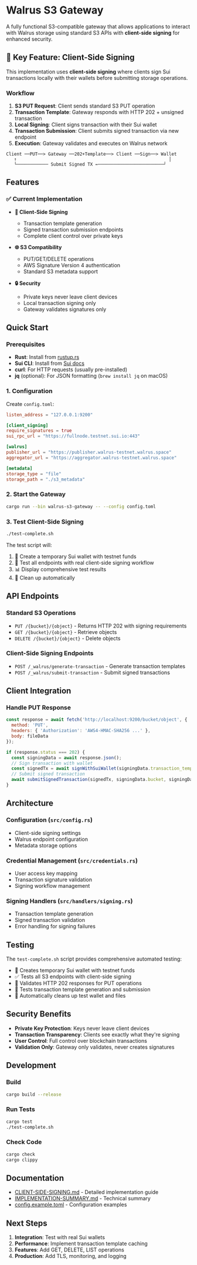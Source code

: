 # Walrus S3 Gateway

A fully functional S3-compatible gateway that allows applications to interact with Walrus storage using standard S3 APIs with **client-side signing** for enhanced security.

## 🔑 Key Feature: Client-Side Signing

This implementation uses **client-side signing** where clients sign Sui transactions locally with their wallets before submitting storage operations.

### Workflow

1. **S3 PUT Request**: Client sends standard S3 PUT operation
2. **Transaction Template**: Gateway responds with HTTP 202 + unsigned transaction
3. **Local Signing**: Client signs transaction with their Sui wallet
4. **Transaction Submission**: Client submits signed transaction via new endpoint
5. **Execution**: Gateway validates and executes on Walrus network

```
Client ──PUT──> Gateway ──202+Template──> Client ──Sign──> Wallet
   ↑                                                          │
   └──────────── Submit Signed TX ←─────────────────────────┘
```

## Features

### ✅ Current Implementation

- **🔐 Client-Side Signing**
  - Transaction template generation
  - Signed transaction submission endpoints
  - Complete client control over private keys

- **🌐 S3 Compatibility**
  - PUT/GET/DELETE operations
  - AWS Signature Version 4 authentication
  - Standard S3 metadata support

- **🔒 Security**
  - Private keys never leave client devices
  - Local transaction signing only
  - Gateway validates signatures only

## Quick Start

### Prerequisites

- **Rust**: Install from [rustup.rs](https://rustup.rs/)
- **Sui CLI**: Install from [Sui docs](https://docs.sui.io/build/install)  
- **curl**: For HTTP requests (usually pre-installed)
- **jq** (optional): For JSON formatting (`brew install jq` on macOS)

### 1. Configuration

Create `config.toml`:
```toml
listen_address = "127.0.0.1:9200"

[client_signing]
require_signatures = true
sui_rpc_url = "https://fullnode.testnet.sui.io:443"

[walrus]
publisher_url = "https://publisher.walrus-testnet.walrus.space"
aggregator_url = "https://aggregator.walrus-testnet.walrus.space"

[metadata]
storage_type = "file"
storage_path = "./s3_metadata"
```

### 2. Start the Gateway

```bash
cargo run --bin walrus-s3-gateway -- --config config.toml
```

### 3. Test Client-Side Signing

```bash
./test-complete.sh
```

The test script will:
1. 🔐 Create a temporary Sui wallet with testnet funds
2. 🧪 Test all endpoints with real client-side signing workflow  
3. 📊 Display comprehensive test results
4. 🧹 Clean up automatically

## API Endpoints

### Standard S3 Operations
- `PUT /{bucket}/{object}` - Returns HTTP 202 with signing requirements
- `GET /{bucket}/{object}` - Retrieve objects
- `DELETE /{bucket}/{object}` - Delete objects

### Client-Side Signing Endpoints
- `POST /_walrus/generate-transaction` - Generate transaction templates
- `POST /_walrus/submit-transaction` - Submit signed transactions

## Client Integration

### Handle PUT Response
```javascript
const response = await fetch('http://localhost:9200/bucket/object', {
  method: 'PUT',
  headers: { 'Authorization': 'AWS4-HMAC-SHA256 ...' },
  body: fileData
});

if (response.status === 202) {
  const signingData = await response.json();
  // Sign transaction with wallet
  const signedTx = await signWithSuiWallet(signingData.transaction_template);
  // Submit signed transaction
  await submitSignedTransaction(signedTx, signingData.bucket, signingData.key);
}
```

## Architecture

### Configuration (`src/config.rs`)
- Client-side signing settings
- Walrus endpoint configuration
- Metadata storage options

### Credential Management (`src/credentials.rs`)
- User access key mapping
- Transaction signature validation
- Signing workflow management

### Signing Handlers (`src/handlers/signing.rs`)
- Transaction template generation
- Signed transaction validation
- Error handling for signing failures

## Testing

The `test-complete.sh` script provides comprehensive automated testing:
- 🔐 Creates temporary Sui wallet with testnet funds
- ✅ Tests all S3 endpoints with client-side signing
- 🧪 Validates HTTP 202 responses for PUT operations  
- 🔧 Tests transaction template generation and submission
- 🧹 Automatically cleans up test wallet and files

## Security Benefits

- **Private Key Protection**: Keys never leave client devices
- **Transaction Transparency**: Clients see exactly what they're signing
- **User Control**: Full control over blockchain transactions
- **Validation Only**: Gateway only validates, never creates signatures

## Development

### Build
```bash
cargo build --release
```

### Run Tests
```bash
cargo test
./test-complete.sh
```

### Check Code
```bash
cargo check
cargo clippy
```

## Documentation

- [CLIENT-SIDE-SIGNING.md](CLIENT-SIDE-SIGNING.md) - Detailed implementation guide
- [IMPLEMENTATION-SUMMARY.md](IMPLEMENTATION-SUMMARY.md) - Technical summary
- [config.example.toml](config.example.toml) - Configuration examples

## Next Steps

1. **Integration**: Test with real Sui wallets
2. **Performance**: Implement transaction template caching  
3. **Features**: Add GET, DELETE, LIST operations
4. **Production**: Add TLS, monitoring, and logging
